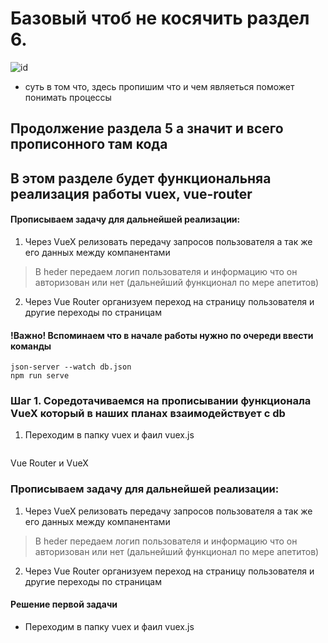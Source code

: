 # Базовый чтоб не косячить раздел 6.
![id](https://images.universe.com/3ec98038-5c4f-4c14-9f38-3975ea9027af/-/progressive/yes/-/inline/yes/)
* суть в том что, здесь пропишим что и чем являеться поможет понимать процессы


## Продолжение раздела 5 а значит и всего прописонного там кода
## В этом разделе будет функциональняа реализация работы vuex, vue-router
#### Прописываем задачу для дальнейшей реализации:
1. Через VueX релизовать передачу запросов пользователя а так же его данных между компанентами
> В heder передаем логип пользователя и информацию что он авторизован или нет (дальнейший функционал по мере апетитов)
2. Через Vue Router организуем переход на страницу пользователя и другие переходы по страницам
#### !Важно! Вспоминаем что в начале работы нужно по очереди ввести команды
```
json-server --watch db.json
npm run serve
```
### Шаг 1. Соредотачиваемся на прописывании функционала VueX который в наших планах взаимодействует с db
1. Переходим в папку vuex и фаил vuex.js
```

```


Vue Router и VueX
### Прописываем задачу для дальнейшей реализации:
1. Через VueX релизовать передачу запросов пользователя а так же его данных между компанентами
> В heder передаем логип пользователя и информацию что он авторизован или нет (дальнейший функционал по мере апетитов)
2. Через Vue Router организуем переход на страницу пользователя и другие переходы по страницам
#### Решение первой задачи
* Переходим в папку vuex и фаил vuex.js













